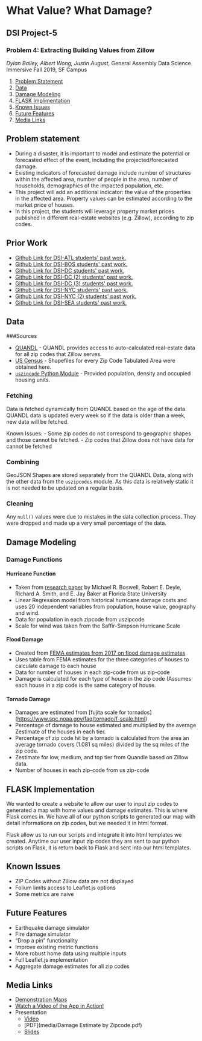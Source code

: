 # What Value? What Damage?
## DSI Project-5

### Problem 4: Extracting Building Values from Zillow
_Dylan Bailey, Albert Wong, Justin August_, General Assembly Data Science Immersive Fall 2019, SF Campus

1. [Problem Statement](#problem-statement)
2. [Data](#data)
3. [Damage Modeling](#damage-modeling)
4. [FLASK Implimentation](#flask-implementation)
4. [Known Issues](#known-issues)
5. [Future Features](#future-features)
6. [Media Links](#media-links)


## Problem statement

- During a disaster, it is important to model and estimate the potential or forecasted effect of the event, including the projected/forecasted damage.
- Existing indicators of forecasted damage include number of structures within the affected area, number of people in the area, number of households, demographics of the impacted population, etc.
- This project will add an additional indicator: the value of the properties in the affected area. Property values can be estimated according to the market price of houses.
- In this project, the students will leverage property market prices published in different real-estate websites (e.g. Zillow), according to zip codes.

## Prior Work
- [Github Link for DSI-ATL students' past work.](https://github.com/katychow/DSI_Project4_Zipcodes)
- [Github Link for DSI-BOS students' past work.](https://github.com/hixjas/Project-4-Zillow)
- [Github Link for DSI-DC students' past work.](https://github.com/tbacas/Zillow-Disaster-Estimates)
- [Github Link for DSI-DC (2) students' past work.](https://github.com/zeeemo/Disaster-Estimates)
- [Github Link for DSI-DC (3) students' past work.](https://github.com/jhuessy/ga_client_project_zillow)
- [Github Link for DSI-NYC students' past work.](https://github.com/cbratkovics/damage_estimator)
- [Github Link for DSI-NYC (2) students' past work.](https://github.com/rows317/DSI-8-Client-Project/blob/master/README.md)
- [Github Link for DSI-SEA students' past work.](https://github.com/dsteffan/mount_rainier_disaster_estimate)

## Data

###Sources
	
- [QUANDL](https://www.quandl.com/data/ZILLOW-Zillow-Real-Estate-Research) - QUANDL provides access to auto-calculated real-estate data for all zip codes that Zillow serves.
- [US Census](https://www.census.gov/data.html) - Shapefiles for every Zip Code Tabulated Area were obtained here.
- [`uszipcode` Python Module](https://uszipcode.readthedocs.io/index.html) - Provided population, density and occupied housing units.
	
	
### Fetching
	
Data is fetched dynamically from QUANDL based on the age of the data. QUANDL data is updated every week so if the data is older than a week, new data will be fetched.
	
Known Issues:
	- Some zip codes do not correspond to geographic shapes and those cannot be fetched.
	- Zip codes that Zillow does not have data for cannot be fetched
	
### Combining
GeoJSON Shapes are stored separately from the QUANDL Data, along with the other data from the `uszipcodes` module. As this data is relatively static it is not needed to be updated on a regular basis.
	
### Cleaning
	
Any `null()` values were due to mistakes in the data collection process. They were dropped and made up a very small percentage of the data.



## Damage Modeling
### Damage Functions

#### Hurricane Function

- Taken from [research paper](http://digitalcommons.calpoly.edu/cgi/viewcontent.cgi?article=1119&context=crp_fac) by Michael R. Boswell, Robert E. Deyle, Richard A. Smith, and E. Jay Baker at Florida State University 
- Linear Regression model from historical hurricane damage costs and uses 20 independent variables from population, house value, geography and wind.
- Data for population in each zipcode from uszipcode
- Scale for wind was taken from the Saffir-Simpson Hurricane Scale

#### Flood Damage

- Created from [FEMA estimates from 2017 on flood damage estimates](https://www.fema.gov/media-library-data/1499290622913-0bcd74f47bf20aa94998a5a920837710/Flood_Loss_Estimations_2017.pdf)
- Uses table from FEMA estimates for the three categories of houses to calculate damage to each house
- Data for number of houses in each zip-code from us zip-code
- Damage is calculated for each type of house in the zip code (Assumes each house in a zip code is the same category of house.

#### Tornado Damage

- Damages are estimated from [fujita scale for tornados] (https://www.spc.noaa.gov/faq/tornado/f-scale.html)
- Percentage of damage to house estimated and multiplied by the average Zestimate of the houses in each tier.
- Percentage of zip code hit by a tornado is calculated from the area an average tornado covers (1.081 sq miles) divided by the sq miles of the zip code.
- Zestimate for low, medium, and top tier from Quandle based on Zillow data.
- Number of houses in each zip-code from us zip-code

## FLASK Implementation

We wanted to create a website to allow our user to input zip codes to generated a map with home values and damage estimates. This is where Flask comes in. We have all of our python scripts to generated our map with detail informations on zip codes, but we needed it in html format.

Flask allow us to run our scripts and integrate it into html templates we created. Anytime our user input zip codes they are sent to our python scripts on Flask, it is return back to Flask and sent into our html templates.

## Known Issues

- ZIP Codes without Zillow data are not displayed
- Folium limits access to Leaflet.js options
- Some metrics are naive


## Future Features
- Earthquake damage simulator
- Fire damage simulator
- “Drop a pin” functionality
- Improve existing metric functions
- More robust home data using multiple inputs
- Full Leaflet.js implementation
- Aggregate damage estimates for all zip codes


## Media Links
- [Demonstration Maps](map_demo.ipynb)
- [Watch a Video of the App in Action!](media/app_demo.mp4)
- Presentation
	- [Video](media/presentation.mp4)
	- [PDF](media/Damage Estimate by Zipcode.pdf)
	- [Slides](https://docs.google.com/presentation/d/1RO0ZZt118jAWgInrZFqbA0gMPzDycVqmgpj8uQTybpY/edit#slide=id.p)
